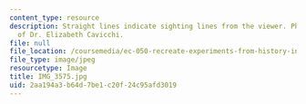 ```yaml
---
content_type: resource
description: Straight lines indicate sighting lines from the viewer. Photo courtesy
  of Dr. Elizabeth Cavicchi.
file: null
file_location: /coursemedia/ec-050-recreate-experiments-from-history-inform-the-future-from-the-past-galileo-january-iap-2010/2aa194a3b64d7be1c20f24c95afd3019_IMG_3575.jpg
file_type: image/jpeg
resourcetype: Image
title: IMG_3575.jpg
uid: 2aa194a3-b64d-7be1-c20f-24c95afd3019
---
```

